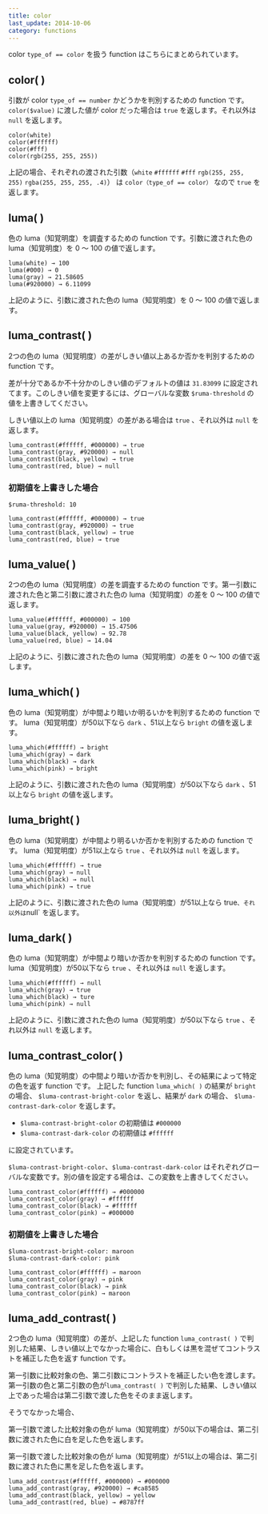 ```yaml
---
title: color
last_update: 2014-10-06
category: functions
---
```


color `type_of == color` を扱う function はこちらにまとめられています。

## color( )

引数が color `type_of == number` かどうかを判別するための function です。`color($value)` に渡した値が color だった場合は `true` を返します。それ以外は `null` を返します。

```
color(white)
color(#ffffff)
color(#fff)
color(rgb(255, 255, 255))
```

上記の場合、それぞれの渡された引数（`white` `#ffffff` `#fff` `rgb(255, 255, 255)` `rgba(255, 255, 255, .4)`） は `color（type_of == color）` なので `true` を返します。

## luma( )

色の luma（知覚明度）を調査するための function です。引数に渡された色の luma（知覚明度）を 0 〜 100 の値で返します。

```
luma(white) → 100
luma(#000) → 0
luma(gray) → 21.58605
luma(#920000) → 6.11099
```

上記のように、引数に渡された色の luma（知覚明度）を 0 〜 100 の値で返します。


## luma_contrast( )

2つの色の luma（知覚明度）の差がしきい値以上あるか否かを判別するための function です。

差が十分であるか不十分かのしきい値のデフォルトの値は `31.83099` に設定されてます。このしきい値を変更するには、グローバルな変数 `$ruma-threshold` の値を上書きしてください。

しきい値以上の luma（知覚明度）の差がある場合は `true` 、それ以外は `null` を返します。

```
luma_contrast(#ffffff, #000000) → true
luma_contrast(gray, #920000) → null
luma_contrast(black, yellow) → true
luma_contrast(red, blue) → null
```

### 初期値を上書きした場合

```
$ruma-threshold: 10

luma_contrast(#ffffff, #000000) → true
luma_contrast(gray, #920000) → true
luma_contrast(black, yellow) → true
luma_contrast(red, blue) → true
```

## luma_value( )

2つの色の luma（知覚明度）の差を調査するための function です。第一引数に渡された色と第二引数に渡された色の luma（知覚明度）の差を 0 〜 100 の値で返します。

```
luma_value(#ffffff, #000000) → 100
luma_value(gray, #920000) → 15.47506
luma_value(black, yellow) → 92.78
luma_value(red, blue) → 14.04
```

上記のように、引数に渡された色の luma（知覚明度）の差を 0 〜 100 の値で返します。


## luma_which( )

色の luma（知覚明度）が中間より暗いか明るいかを判別するための function です。 luma（知覚明度）が50以下なら `dark` 、51以上なら `bright` の値を返します。

```
luma_which(#ffffff) → bright
luma_which(gray) → dark
luma_which(black) → dark
luma_which(pink) → bright
```

上記のように、引数に渡された色の luma（知覚明度）が50以下なら `dark` 、51以上なら `bright` の値を返します。


## luma_bright( )

色の luma（知覚明度）が中間より明るいか否かを判別するための function です。 luma（知覚明度）が51以上なら `true` 、それ以外は `null` を返します。

```
luma_which(#ffffff) → true
luma_which(gray) → null
luma_which(black) → null
luma_which(pink) → true
```

上記のように、引数に渡された色の luma（知覚明度）が51以上なら true` 、それ以外は `null` を返します。


## luma_dark( )

色の luma（知覚明度）が中間より暗いか否かを判別するための function です。 luma（知覚明度）が50以下なら `true` 、それ以外は `null` を返します。

```
luma_which(#ffffff) → null
luma_which(gray) → true
luma_which(black) → ture
luma_which(pink) → null
```

上記のように、引数に渡された色の luma（知覚明度）が50以下なら `true` 、それ以外は `null` を返します。


## luma\_contrast\_color( )

色の luma（知覚明度）の中間より暗いか否かを判別し、その結果によって特定の色を返す function です。
上記した function `luma_which( )` の結果が `bright` の場合、 `$luma-contrast-bright-color` を返し、結果が `dark` の場合、 `$luma-contrast-dark-color` を返します。

- `$luma-contrast-bright-color` の初期値は `#000000`
- `$luma-contrast-dark-color` の初期値は `#ffffff`

に設定されています。

`$luma-contrast-bright-color`、`$luma-contrast-dark-color` はそれぞれグローバルな変数です。別の値を設定する場合は、この変数を上書きしてください。


```
luma_contrast_color(#ffffff) → #000000
luma_contrast_color(gray) → #ffffff
luma_contrast_color(black) → #ffffff
luma_contrast_color(pink) → #000000
```
### 初期値を上書きした場合

```
$luma-contrast-bright-color: maroon
$luma-contrast-dark-color: pink

luma_contrast_color(#ffffff) → maroon
luma_contrast_color(gray) → pink
luma_contrast_color(black) → pink
luma_contrast_color(pink) → maroon
```


## luma\_add\_contrast( )

2つ色の luma（知覚明度）の差が、上記した function `luma_contrast( )` で判別した結果、しきい値以上でなかった場合に、白もしくは黒を混ぜてコントラストを補正した色を返す function です。

第一引数に比較対象の色、第二引数にコントラストを補正したい色を渡します。第一引数の色と第二引数の色が`luma_contrast( )` で判別した結果、しきい値以上であった場合は第二引数で渡した色をそのまま返します。

そうでなかった場合、

第一引数で渡した比較対象の色が luma（知覚明度）が50以下の場合は、第二引数に渡された色に白を足した色を返します。

第一引数で渡した比較対象の色が luma（知覚明度）が51以上の場合は、第二引数に渡された色に黒を足した色を返します。

```
luma_add_contrast(#ffffff, #000000) → #000000
luma_add_contrast(gray, #920000) → #ca8585
luma_add_contrast(black, yellow) → yellow
luma_add_contrast(red, blue) → #8787ff
```
